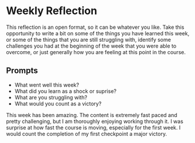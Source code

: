 # Weekly Reflection
This reflection is an open format, so it can be whatever you like. Take this opportunity to write a bit on some of the things you have learned this week, or some of the things that you are still struggling with, identify some challenges you had at the beginning of the week that you were able to overcome, or just generally how you are feeling at this point in the course.

## Prompts
- What went well this week?
- What did you learn as a shock or suprise?
- What are you struggling with?
- What would you count as a victory?

This week has been amazing. The content is extremely fast paced and pretty challenging, but I am thoroughly enjoying working through it. I was surprise at how fast the course is moving, especially for the first week. I would count the completion of my first checkpoint a major victory.